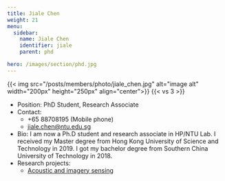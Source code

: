 ```yaml
---
title: Jiale Chen
weight: 21
menu:
  sidebar:
    name: Jiale Chen
    identifier: jiale
    parent: phd

hero: /images/section/phd.jpg
---
```

{{< img src="/posts/members/photo/jiale_chen.jpg" alt="image alt" width="200px" height="250px" align="center">}}
{{< vs 3 >}}

- Position: PhD Student, Research Associate
- Contact:
  - +65 88708195 (Mobile phone)
  - jiale.chen@ntu.edu.sg
- Bio: I am now a Ph.D student and research associate in HP/NTU Lab. I received my Master degree from Hong Kong University of Science and Technology in 2019. I got my bachelor degree from Southern China University of Technology in 2018.
- Research projects:
  - [Acoustic and imagery sensing](https://ntuiot.xyz/posts/research/iot-sensing/acoustic/)

